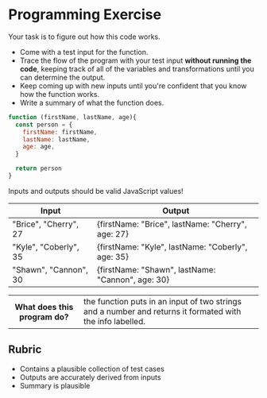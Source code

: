 # Programming Exercise

Your task is to figure out how this code works.

* Come with a test input for the function.
* Trace the flow of the program with your test input **without running the code**, keeping track of all of the variables and transformations until you can determine the output.
* Keep coming up with new inputs until you're confident that you know how the function works.
* Write a summary of what the function does.

```js
function (firstName, lastName, age){
  const person = {
    firstName: firstName,
    lastName: lastName,
    age: age,
  }

  return person
}
```

Inputs and outputs should be valid JavaScript values!

| Input | Output |
| ----- | ------ |
| "Brice", "Cherry", 27      |     {firstName: "Brice", lastName: "Cherry", age: 27}   | 
| "Kyle", "Coberly", 35      |     {firstName: "Kyle", lastName: "Coberly", age: 35}   | 
| "Shawn", "Cannon", 30      |     {firstName: "Shawn", lastName: "Cannon", age: 30}   | 

<table>
  <tr>
    <th>What does this program do?</th>
    <td>the function puts in an input of two strings and a number and returns it formated with the info labelled.</td>
  </tr>
</table>

## Rubric

* Contains a plausible collection of test cases
* Outputs are accurately derived from inputs
* Summary is plausible
